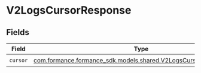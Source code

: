 # V2LogsCursorResponse


## Fields

| Field                                                                                                                   | Type                                                                                                                    | Required                                                                                                                | Description                                                                                                             |
| ----------------------------------------------------------------------------------------------------------------------- | ----------------------------------------------------------------------------------------------------------------------- | ----------------------------------------------------------------------------------------------------------------------- | ----------------------------------------------------------------------------------------------------------------------- |
| `cursor`                                                                                                                | [com.formance.formance_sdk.models.shared.V2LogsCursorResponseCursor](../../models/shared/V2LogsCursorResponseCursor.md) | :heavy_check_mark:                                                                                                      | N/A                                                                                                                     |